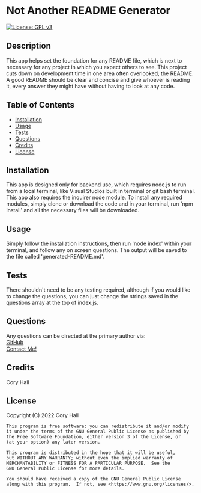   # Not Another README Generator

  [![License: GPL v3](https://img.shields.io/badge/License-GPLv3-blue.svg)](https://www.gnu.org/licenses/gpl-3.0)
  ## Description
  This app helps set the foundation for any README file, which is next to necessary for any project in which you expect others to see. This project cuts down on development time in one area often overlooked, the README. A good README should be clear and concise and give whoever is reading it, every answer they might have without having to look at any code.

  ## Table of Contents
  - [Installation](#installation)
  - [Usage](#usage)
  - [Tests](#tests)
  - [Questions](#questions)
  - [Credits](#credits)
  - [License](#license)

  ## Installation
  This app is designed only for backend use, which requires node.js to run from a local terminal, like Visual Studios built in terminal or git bash terminal. This app also requires the inquirer node module. To install any required modules, simply clone or download the code and in your terminal, run 'npm install' and all the necessary files will be downloaded.

  ## Usage
  Simply follow the installation instructions, then run 'node index' within your terminal, and follow any on screen questions. The output will be saved to the file called 'generated-README.md'.

  ## Tests
  There shouldn't need to be any testing required, although if you would like to change the questions, you can just change the strings saved in the questions array at the top of index.js.

  ## Questions
  Any questions can be directed at the primary author via: <br>
  [GitHub](https://github.com/cory-hall) <br>
  [Contact Me!](mailto:comebackcory1@gmail.com)

  ## Credits
  Cory Hall

  ## License
  Copyright (C) 2022  Cory Hall

    This program is free software: you can redistribute it and/or modify
    it under the terms of the GNU General Public License as published by
    the Free Software Foundation, either version 3 of the License, or
    (at your option) any later version.
    
    This program is distributed in the hope that it will be useful,
    but WITHOUT ANY WARRANTY; without even the implied warranty of
    MERCHANTABILITY or FITNESS FOR A PARTICULAR PURPOSE.  See the
    GNU General Public License for more details.
    
    You should have received a copy of the GNU General Public License
    along with this program.  If not, see <https://www.gnu.org/licenses/>.
